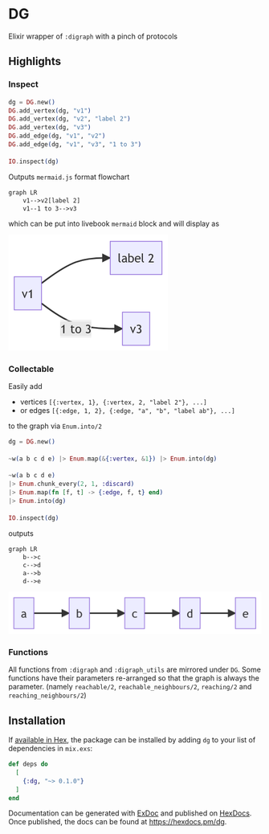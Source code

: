 # DG

<!-- DOC -->

Elixir wrapper of `:digraph` with a pinch of protocols

## Highlights

### Inspect

```elixir
dg = DG.new()
DG.add_vertex(dg, "v1")
DG.add_vertex(dg, "v2", "label 2")
DG.add_vertex(dg, "v3")
DG.add_edge(dg, "v1", "v2")
DG.add_edge(dg, "v1", "v3", "1 to 3")

IO.inspect(dg)
```

Outputs `mermaid.js` format flowchart

```
graph LR
    v1-->v2[label 2]
    v1--1 to 3-->v3
```

which can be put into livebook `mermaid` block and will display as

![livebook screenshot](assets/livebook-screenshot-1.png)

### Collectable

Easily add

- vertices `[{:vertex, 1}, {:vertex, 2, "label 2"}, ...]`
- or edges `[{:edge, 1, 2}, {:edge, "a", "b", "label ab"}, ...]`

to the graph via `Enum.into/2`

```elixir
dg = DG.new()

~w(a b c d e) |> Enum.map(&{:vertex, &1}) |> Enum.into(dg)

~w(a b c d e)
|> Enum.chunk_every(2, 1, :discard)
|> Enum.map(fn [f, t] -> {:edge, f, t} end)
|> Enum.into(dg)

IO.inspect(dg)
```

outputs

```
graph LR
    b-->c
    c-->d
    a-->b
    d-->e
```

![livebook screenshot](assets/livebook-screenshot-2.png)

### Functions

All functions from `:digraph` and `:digraph_utils` are mirrored under `DG`.
Some functions have their parameters re-arranged so that the graph is always the parameter.
(namely `reachable/2`, `reachable_neighbours/2`, `reaching/2` and `reaching_neighbours/2`)

## Installation

If [available in Hex](https://hex.pm/docs/publish), the package can be installed
by adding `dg` to your list of dependencies in `mix.exs`:

```elixir
def deps do
  [
    {:dg, "~> 0.1.0"}
  ]
end
```

Documentation can be generated with [ExDoc](https://github.com/elixir-lang/ex_doc)
and published on [HexDocs](https://hexdocs.pm). Once published, the docs can
be found at <https://hexdocs.pm/dg>.
